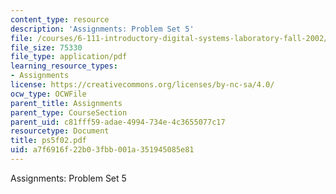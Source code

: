 ```yaml
---
content_type: resource
description: 'Assignments: Problem Set 5'
file: /courses/6-111-introductory-digital-systems-laboratory-fall-2002/a7f6916f22b03fbb001a351945085e81_ps5f02.pdf
file_size: 75330
file_type: application/pdf
learning_resource_types:
- Assignments
license: https://creativecommons.org/licenses/by-nc-sa/4.0/
ocw_type: OCWFile
parent_title: Assignments
parent_type: CourseSection
parent_uid: c81fff59-adae-4994-734e-4c3655077c17
resourcetype: Document
title: ps5f02.pdf
uid: a7f6916f-22b0-3fbb-001a-351945085e81
---
```

Assignments: Problem Set 5